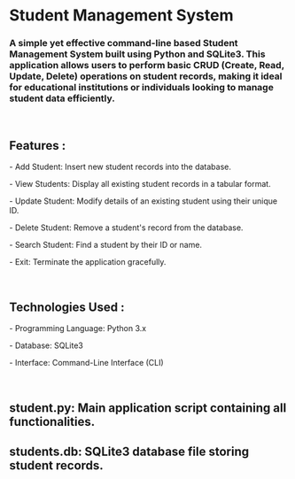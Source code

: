<h1>Student Management System</h1>

<h3>A simple yet effective command-line based Student Management System built using Python and SQLite3. This application allows users to perform basic CRUD (Create, Read, Update, Delete) operations on student records, making it ideal for educational institutions or individuals looking to manage student data efficiently.</h3>

<br>

<h2>Features : </h2>
<p> - Add Student: Insert new student records into the database.</p>
<p> - View Students: Display all existing student records in a tabular format.</p>
<p> - Update Student: Modify details of an existing student using their unique ID.</p>
<p> - Delete Student: Remove a student's record from the database.</p>
<p> - Search Student: Find a student by their ID or name.</p>
<p> - Exit: Terminate the application gracefully.</p>

<br>

<h2>Technologies Used : </h2>
<p> - Programming Language: Python 3.x</p>
<p> - Database: SQLite3</p>
<p> - Interface: Command-Line Interface (CLI)</p>

<br>

<h2>student.py: Main application script containing all functionalities.</h2>
<h2>students.db: SQLite3 database file storing student records.</h2>
